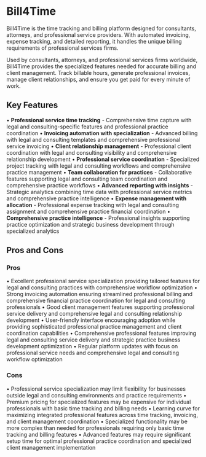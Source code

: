# Bill4Time

Bill4Time is the time tracking and billing platform designed for consultants, attorneys, and professional service providers. With automated invoicing, expense tracking, and detailed reporting, it handles the unique billing requirements of professional services firms.

Used by consultants, attorneys, and professional services firms worldwide, Bill4Time provides the specialized features needed for accurate billing and client management. Track billable hours, generate professional invoices, manage client relationships, and ensure you get paid for every minute of work.

## Key Features

• **Professional service time tracking** - Comprehensive time capture with legal and consulting-specific features and professional practice coordination
• **Invoicing automation with specialization** - Advanced billing with legal and consulting templates and comprehensive professional service invoicing
• **Client relationship management** - Professional client coordination with legal and consulting visibility and comprehensive relationship development
• **Professional service coordination** - Specialized project tracking with legal and consulting workflows and comprehensive practice management
• **Team collaboration for practices** - Collaborative features supporting legal and consulting team coordination and comprehensive practice workflows
• **Advanced reporting with insights** - Strategic analytics combining time data with professional service metrics and comprehensive practice intelligence
• **Expense management with allocation** - Professional expense tracking with legal and consulting assignment and comprehensive practice financial coordination
• **Comprehensive practice intelligence** - Professional insights supporting practice optimization and strategic business development through specialized analytics

## Pros and Cons

### Pros
• Excellent professional service specialization providing tailored features for legal and consulting practices with comprehensive workflow optimization
• Strong invoicing automation ensuring streamlined professional billing and comprehensive financial practice coordination for legal and consulting professionals
• Good client management features supporting professional service delivery and comprehensive legal and consulting relationship development
• User-friendly interface encouraging adoption while providing sophisticated professional practice management and client coordination capabilities
• Comprehensive professional features improving legal and consulting service delivery and strategic practice business development optimization
• Regular platform updates with focus on professional service needs and comprehensive legal and consulting workflow optimization

### Cons
• Professional service specialization may limit flexibility for businesses outside legal and consulting environments and practice requirements
• Premium pricing for specialized features may be expensive for individual professionals with basic time tracking and billing needs
• Learning curve for maximizing integrated professional features across time tracking, invoicing, and client management coordination
• Specialized functionality may be more complex than needed for professionals requiring only basic time tracking and billing features
• Advanced features may require significant setup time for optimal professional practice coordination and specialized client management implementation